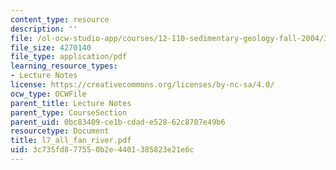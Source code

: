 ```yaml
---
content_type: resource
description: ''
file: /ol-ocw-studio-app/courses/12-110-sedimentary-geology-fall-2004/3c735fd877550b2e4401385823e21e6c_l7_all_fan_river.pdf
file_size: 4270140
file_type: application/pdf
learning_resource_types:
- Lecture Notes
license: https://creativecommons.org/licenses/by-nc-sa/4.0/
ocw_type: OCWFile
parent_title: Lecture Notes
parent_type: CourseSection
parent_uid: 0bc83409-ce1b-cdad-e528-62c8707e49b6
resourcetype: Document
title: l7_all_fan_river.pdf
uid: 3c735fd8-7755-0b2e-4401-385823e21e6c
---
```

